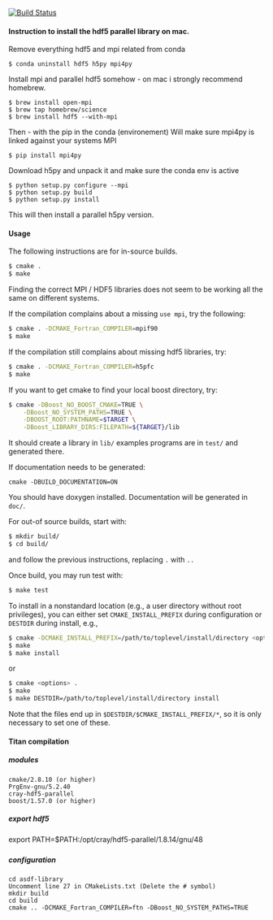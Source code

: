 
[![Build Status](https://travis-ci.org/SeismicData/asdf-library.svg)](https://travis-ci.org/SeismicData/asdf-library)

#### Instruction to install the hdf5 parallel library on mac.

Remove everything hdf5 and mpi related from conda

```
$ conda uninstall hdf5 h5py mpi4py
```
Install mpi and parallel hdf5 somehow - on mac i strongly recommend homebrew.

```
$ brew install open-mpi
$ brew tap homebrew/science
$ brew install hdf5 --with-mpi
```

Then - with the pip in the conda (environement)
Will make sure mpi4py is linked against your systems MPI

```
$ pip install mpi4py
```

Download h5py and unpack it and make sure the conda env is active

```
$ python setup.py configure --mpi
$ python setup.py build
$ python setup.py install
```

This will then install a parallel h5py version.

#### Usage

The following instructions are for in-source builds.

```bash
$ cmake .
$ make
```

Finding the correct MPI / HDF5 libraries does not seem to be working all the
same on different systems.

If the compilation complains about a missing ``use mpi``, try the following:

```bash
$ cmake . -DCMAKE_Fortran_COMPILER=mpif90
$ make
```

If the compilation still complains about missing hdf5 libraries, try:

```bash
$ cmake . -DCMAKE_Fortran_COMPILER=h5pfc
$ make
```

If you want to get cmake to find your local boost directory, try:

```bash
$ cmake -DBoost_NO_BOOST_CMAKE=TRUE \
    -DBoost_NO_SYSTEM_PATHS=TRUE \
    -DBOOST_ROOT:PATHNAME=$TARGET \
    -DBoost_LIBRARY_DIRS:FILEPATH=${TARGET}/lib
```

It should create a library in ``lib/``
examples programs are in ``test/`` and generated there.

If documentation needs to be generated:
```
cmake -DBUILD_DOCUMENTATION=ON
```
You should have doxygen installed. Documentation will be generated in ``doc/``.

For out-of source builds, start with:
```bash
$ mkdir build/
$ cd build/
```

and follow the previous instructions, replacing ``.`` with ``..``

Once build, you may run test with:
```bash
$ make test
```

To install in a nonstandard location (e.g., a user directory without root
privileges), you can either set ``CMAKE_INSTALL_PREFIX`` during configuration
or ``DESTDIR`` during install, e.g.,

```bash
$ cmake -DCMAKE_INSTALL_PREFIX=/path/to/toplevel/install/directory <options> .
$ make
$ make install
```
or
```bash
$ cmake <options> .
$ make
$ make DESTDIR=/path/to/toplevel/install/directory install
```

Note that the files end up in ``$DESTDIR/$CMAKE_INSTALL_PREFIX/*``, so it is
only necessary to set one of these.


#### Titan compilation

##### modules
```
cmake/2.8.10 (or higher)
PrgEnv-gnu/5.2.40
cray-hdf5-parallel
boost/1.57.0 (or higher)
```
##### export hdf5
export PATH=$PATH:/opt/cray/hdf5-parallel/1.8.14/gnu/48
#####

##### configuration

```
cd asdf-library
Uncomment line 27 in CMakeLists.txt (Delete the # symbol)
mkdir build
cd build
cmake .. -DCMAKE_Fortran_COMPILER=ftn -DBoost_NO_SYSTEM_PATHS=TRUE
```
